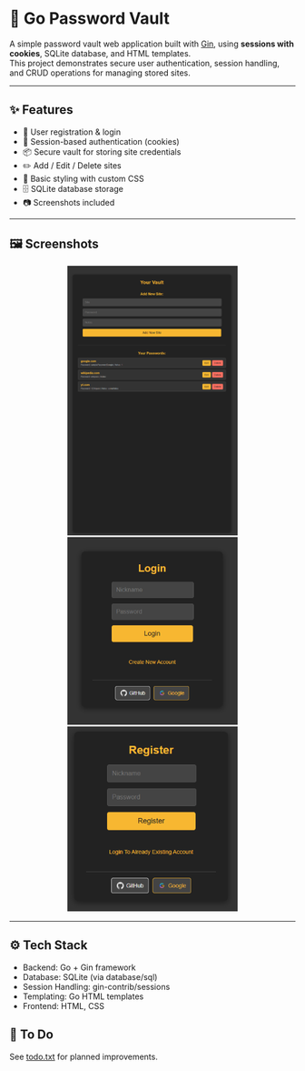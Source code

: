# 🔐 Go Password Vault

A simple password vault web application built with [Gin](https://github.com/gin-gonic/gin), using **sessions with cookies**, SQLite database, and HTML templates.  
This project demonstrates secure user authentication, session handling, and CRUD operations for managing stored sites.

---

## ✨ Features

- 🔑 User registration & login
- 🍪 Session-based authentication (cookies)
- 📦 Secure vault for storing site credentials
- ✏️ Add / Edit / Delete sites
- 🎨 Basic styling with custom CSS
- 🗄️ SQLite database storage
- 📷 Screenshots included

---

## 🖼️ Screenshots

<p align="center">
  <img src="screenshots/screen1.png" width="300"/>
  <img src="screenshots/screen2.png" width="300"/>
  <img src="screenshots/screen3.png" width="300"/>
</p>


---

## ⚙️ Tech Stack
- Backend: Go + Gin framework
- Database: SQLite (via database/sql)
- Session Handling: gin-contrib/sessions
- Templating: Go HTML templates
- Frontend: HTML, CSS

## 📌 To Do

See [todo.txt](todo.txt)
for planned improvements.
